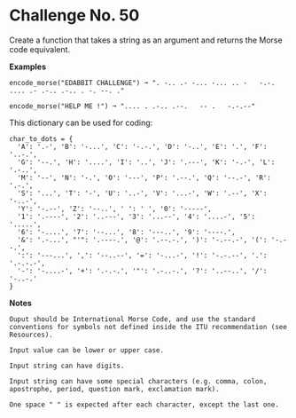 # Challenge No. 50

Create a function that takes a string as an argument and returns the Morse code equivalent.

**Examples**

    encode_morse("EDABBIT CHALLENGE") ➞ ". -.. .- -... -... .. -   -.-. .... .- .-.. .-.. . -. --. ."
     
    encode_morse("HELP ME !") ➞ ".... . .-.. .--.   -- .   -.-.--"

This dictionary can be used for coding:

    char_to_dots = {
      'A': '.-', 'B': '-...', 'C': '-.-.', 'D': '-..', 'E': '.', 'F': '..-.',
      'G': '--.', 'H': '....', 'I': '..', 'J': '.---', 'K': '-.-', 'L': '.-..',
      'M': '--', 'N': '-.', 'O': '---', 'P': '.--.', 'Q': '--.-', 'R': '.-.',
      'S': '...', 'T': '-', 'U': '..-', 'V': '...-', 'W': '.--', 'X': '-..-',
      'Y': '-.--', 'Z': '--..', ' ': ' ', '0': '-----',
      '1': '.----', '2': '..---', '3': '...--', '4': '....-', '5': '.....',
      '6': '-....', '7': '--...', '8': '---..', '9': '----.',
      '&': '.-...', "'": '.----.', '@': '.--.-.', ')': '-.--.-', '(': '-.--.',
      ':': '---...', ',': '--..--', '=': '-...-', '!': '-.-.--', '.': '.-.-.-',
      '-': '-....-', '+': '.-.-.', '"': '.-..-.', '?': '..--..', '/': '-..-.'
    }

**Notes**

    Ouput should be International Morse Code, and use the standard conventions for symbols not defined inside the ITU recommendation (see Resources).

    Input value can be lower or upper case.

    Input string can have digits.

    Input string can have some special characters (e.g. comma, colon, apostrophe, period, question mark, exclamation mark).

    One space " " is expected after each character, except the last one.